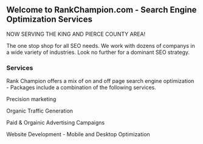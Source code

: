 ## Welcome to RankChampion.com - Search Engine Optimization Services
NOW SERVING THE KING AND PIERCE COUNTY AREA!

The one stop shop for all SEO needs. We work with dozens of companys in a wide variety of industries. Look no further for a dominant SEO strategy.




### Services 

Rank Champion offers a mix of on and off page search engine optimization - Packages include a combination of the following services.


Precision marketing

Organic Traffic Generation

Paid & Orgainic Advertising Campaigns

Website Development - Mobile and Desktop Optimization



